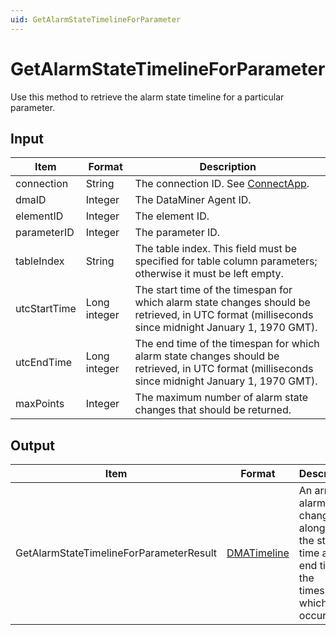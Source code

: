```yaml
---
uid: GetAlarmStateTimelineForParameter
---
```


# GetAlarmStateTimelineForParameter

Use this method to retrieve the alarm state timeline for a particular parameter.

<!-- Available from DataMiner version 9.5.1 onwards. -->

## Input

| Item | Format | Description |
|--|--|--|
| connection | String | The connection ID. See [ConnectApp](xref:ConnectApp). |
| dmaID | Integer | The DataMiner Agent ID. |
| elementID | Integer | The element ID. |
| parameterID | Integer | The parameter ID. |
| tableIndex | String | The table index. This field must be specified for table column parameters; otherwise it must be left empty. |
| utcStartTime | Long integer | The start time of the timespan for which alarm state changes should be retrieved, in UTC format (milliseconds since midnight January 1, 1970 GMT). |
| utcEndTime | Long integer | The end time of the timespan for which alarm state changes should be retrieved, in UTC format (milliseconds since midnight January 1, 1970 GMT). |
| maxPoints | Integer | The maximum number of alarm state changes that should be returned. |

## Output

| Item | Format | Description |
|--|--|--|
| GetAlarmStateTimelineForParameterResult | [DMATimeline](xref:DMATimeline) | An array of alarm state changes along with the start time and end time of the timespan in which they occur. |
